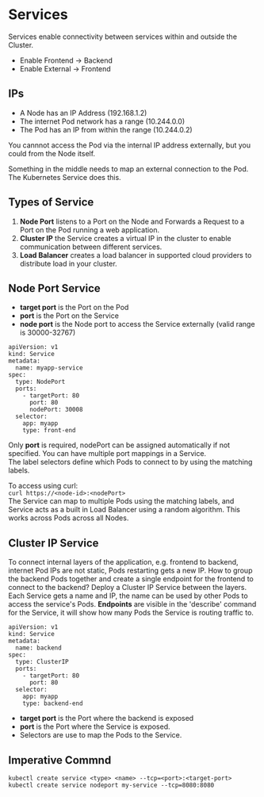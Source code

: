 # Services

Services enable connectivity between services within and outside the Cluster.  
- Enable Frontend -> Backend
- Enable External -> Frontend

## IPs
- A Node has an IP Address  (192.168.1.2)  
- The internet Pod network has a range (10.244.0.0)  
- The Pod has an IP from within the range (10.244.0.2)  

You cannnot access the Pod via the internal IP address externally, but you could from the Node itself.  

Something in the middle needs to map an external connection to the Pod. The Kubernetes Service does this.  

## Types of Service
1. **Node Port** listens to a Port on the Node and Forwards a Request to a Port on the Pod running a web application.
2. **Cluster IP** the Service creates a virtual IP in the cluster to enable communication between different services.
3. **Load Balancer** creates a load balancer in supported cloud providers to distribute load in your cluster.

## Node Port Service
- **target port** is the Port on the Pod
- **port** is the Port on the Service
- **node port** is the Node port to access the Service externally (valid range is 30000-32767)

```
apiVersion: v1
kind: Service
metadata:
  name: myapp-service
spec:
  type: NodePort
  ports:
    - targetPort: 80
      port: 80
      nodePort: 30008
  selector:
    app: myapp
    type: front-end
```
Only **port** is required, nodePort can be assigned automatically if not specified. You can have multiple port mappings in a Service.  
The label selectors define which Pods to connect to by using the matching labels.  

To access using curl:  
`curl https://<node-id>:<nodePort>`  
The Service can map to multiple Pods using the matching labels, and Service acts as a built in Load Balancer using a random algorithm. This works across Pods across all Nodes.  

## Cluster IP Service
To connect internal layers of the application, e.g. frontend to backend, internet Pod IPs are not static, Pods restarting gets a new IP. How to group the backend Pods together and create a single endpoint for the frontend to connect to the backend? Deploy a Cluster IP Service between the layers. Each Service gets a name and IP, the name can be used by other Pods to access the service's Pods. **Endpoints** are visible in the 'describe' command for the Service, it will show how many Pods the Service is routing traffic to.

```
apiVersion: v1
kind: Service
metadata:
  name: backend
spec:
  type: ClusterIP
  ports:
    - targetPort: 80
      port: 80
  selector:
    app: myapp
    type: backend-end
```

- **target port** is the Port where the backend is exposed
- **port** is the Port where the Service is exposed.
- Selectors are use to map the Pods to the Service.  

## Imperative Commnd
```
kubectl create service <type> <name> --tcp=<port>:<target-port>
kubectl create service nodeport my-service --tcp=8080:8080
```
